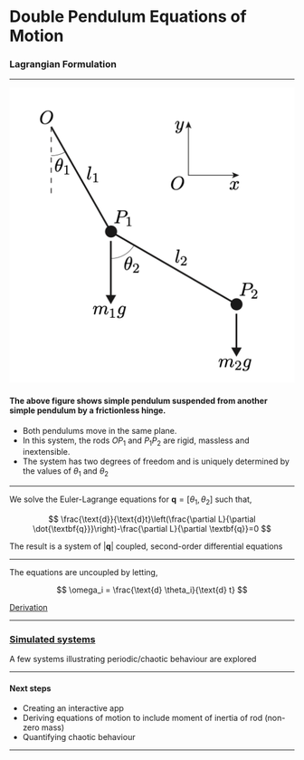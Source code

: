 # Double Pendulum Equations of Motion

### Lagrangian Formulation

----

![img](Resources/Double_Pendulum.png)

#### The above figure shows simple pendulum suspended from another simple pendulum by a frictionless hinge. 
- Both pendulums move in the same plane. 
- In this system, the rods $OP_1$ and $P_1P_2$ are rigid, massless and inextensible.
- The system has two degrees of freedom and is uniquely determined by the values of $\theta_1$ and $\theta_2$

----

We solve the Euler-Lagrange equations for $\textbf{q} = [\theta_1, \theta_2]$ such that, 

$$
\frac{\text{d}}{\text{d}t}\left(\frac{\partial L}{\partial \dot{\textbf{q}}}\right)-\frac{\partial L}{\partial \textbf{q}}=0
$$

The result is a system of $|\textbf{q}|$ coupled, second-order differential equations

----

The equations are uncoupled by letting,

$$
\omega_i = \frac{\text{d} \theta_i}{\text{d} t}
$$

[Derivation](https://github.com/pineapple-bois/Double_Pendulum/blob/master/Derivation.ipynb)

----

### [Simulated systems](https://github.com/pineapple-bois/Double_Pendulum/blob/master/Simulation.ipynb)

A few systems illustrating periodic/chaotic behaviour are explored

----

#### Next steps

- Creating an interactive app
- Deriving equations of motion to include moment of inertia of rod (non-zero mass)
- Quantifying chaotic behaviour

----